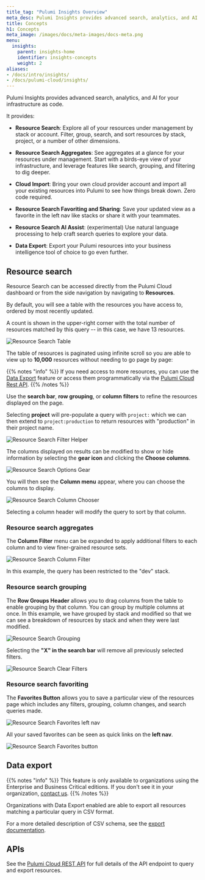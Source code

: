 ```yaml
---
title_tag: "Pulumi Insights Overview"
meta_desc: Pulumi Insights provides advanced search, analytics, and AI for your infrastructure as code.
title: Concepts
h1: Concepts
meta_image: /images/docs/meta-images/docs-meta.png
menu:
  insights:
    parent: insights-home
    identifier: insights-concepts
    weight: 2
aliases:
- /docs/intro/insights/
- /docs/pulumi-cloud/insights/
---
```


Pulumi Insights provides advanced search, analytics, and AI for your infrastructure as code.

It provides:

- **Resource Search**: Explore all of your resources under management by stack or account.
  Filter, group, search, and sort resources by stack, project, or a number of other dimensions.

- **Resource Search Aggregates**: See aggregates at a glance for your resources under management.
  Start with a birds-eye view of your infrastructure, and leverage features like search, grouping, and filtering to dig deeper.

- **Cloud Import**: Bring your own cloud provider account and import all your existing resources into Pulumi to see how things break down. Zero code required.

- **Resource Search Favoriting and Sharing**: Save your updated view as a favorite in the left nav like stacks or share it with your teammates.

- **Resource Search AI Assist**: (experimental) Use natural language processing to help craft search queries to explore your data.

- **Data Export**: Export your Pulumi resources into your business intelligence tool of choice to go even further.

## Resource search

Resource Search can be accessed directly from the Pulumi Cloud dashboard or from the side navigation by navigating to **Resources**.

By default, you will see a table with the resources you have access to, ordered by most recently updated.

A count is shown in the upper-right corner with the total number of resources matched by this query -- in this case, we have 13 resources.

![Resource Search Table](/docs/insights/assets/search-table-v2.png)

The table of resources is paginated using infinite scroll so you are able to view up to **10,000** resources without needing to go page by page:

{{% notes "info" %}}
If you need access to more resources, you can use the [Data Export](/docs/insights/export/) feature or access them programmatically via the [Pulumi Cloud Rest API](/docs/pulumi-cloud/cloud-rest-api#resource-search).
{{% /notes %}}

Use the **search bar**, **row grouping**, or **column filters** to refine the resources displayed on the page.

Selecting **project** will pre-populate a query with `project:` which we can then extend to `project:production` to return resources with "production" in their project name.

![Resource Search Filter Helper](/docs/insights/assets/search-filter-helper.png)

The columns displayed on results can be modified to show or hide information by selecting the **gear icon** and clicking the **Choose columns**.

![Resource Search Options Gear](/docs/insights/assets/gear-icon-dropdown.png)

You will then see the **Column menu** appear, where you can choose the columns to display.

![Resource Search Column Chooser](/docs/insights/assets/column-chooser.png)

Selecting a column header will modify the query to sort by that column.

### Resource search aggregates

The **Column Filter** menu can be expanded to apply additional filters to each column and to view finer-grained resource sets.

![Resource Search Column Filter](/docs/insights/assets/column-filter.png)

In this example, the query has been restricted to the "dev" stack.

### Resource search grouping

The **Row Groups Header** allows you to drag columns from the table to enable grouping by that column. You can group by multiple columns at once. In this example, we have grouped by stack and modified so that we can see a breakdown of resources by stack and when they were last modified.

![Resource Search Grouping](/docs/insights/assets/resource-search-grouping.png)

Selecting the **"X" in the search bar** will remove all previously selected filters.

![Resource Search Clear Filters](/docs/insights/assets/clear-search.png)

### Resource search favoriting

The **Favorites Button** allows you to save a particular view of the resources page which includes any filters, grouping, column changes, and search queries made.

![Resource Search Favorites left nav](/docs/insights/assets/favorites-left-nav.png)

All your saved favorites can be seen as quick links on the **left nav**.

![Resource Search Favorites button](/docs/insights/assets/favorites-button.png)

## Data export

{{% notes "info" %}}
This feature is only available to organizations using the Enterprise and Business Critical editions.
If you don't see it in your organization, [contact us](/contact?form=sales).
{{% /notes %}}

Organizations with Data Export enabled are able to export all resources matching a particular query in CSV format.

For a more detailed description of CSV schema, see the [export documentation](/docs/insights/export/).

## APIs

See the [Pulumi Cloud REST API](/docs/pulumi-cloud/cloud-rest-api#resource-search) for full details of the API endpoint to query and export resources.
